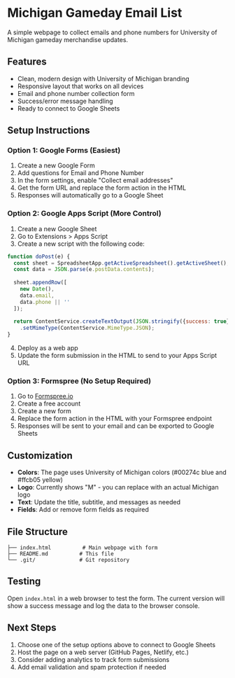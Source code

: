 # Michigan Gameday Email List

A simple webpage to collect emails and phone numbers for University of Michigan gameday merchandise updates.

## Features

- Clean, modern design with University of Michigan branding
- Responsive layout that works on all devices
- Email and phone number collection form
- Success/error message handling
- Ready to connect to Google Sheets

## Setup Instructions

### Option 1: Google Forms (Easiest)
1. Create a new Google Form
2. Add questions for Email and Phone Number
3. In the form settings, enable "Collect email addresses"
4. Get the form URL and replace the form action in the HTML
5. Responses will automatically go to a Google Sheet

### Option 2: Google Apps Script (More Control)
1. Create a new Google Sheet
2. Go to Extensions > Apps Script
3. Create a new script with the following code:

```javascript
function doPost(e) {
  const sheet = SpreadsheetApp.getActiveSpreadsheet().getActiveSheet();
  const data = JSON.parse(e.postData.contents);
  
  sheet.appendRow([
    new Date(),
    data.email,
    data.phone || ''
  ]);
  
  return ContentService.createTextOutput(JSON.stringify({success: true}))
    .setMimeType(ContentService.MimeType.JSON);
}
```

4. Deploy as a web app
5. Update the form submission in the HTML to send to your Apps Script URL

### Option 3: Formspree (No Setup Required)
1. Go to [Formspree.io](https://formspree.io)
2. Create a free account
3. Create a new form
4. Replace the form action in the HTML with your Formspree endpoint
5. Responses will be sent to your email and can be exported to Google Sheets

## Customization

- **Colors**: The page uses University of Michigan colors (#00274c blue and #ffcb05 yellow)
- **Logo**: Currently shows "M" - you can replace with an actual Michigan logo
- **Text**: Update the title, subtitle, and messages as needed
- **Fields**: Add or remove form fields as required

## File Structure

```
├── index.html          # Main webpage with form
├── README.md          # This file
└── .git/              # Git repository
```

## Testing

Open `index.html` in a web browser to test the form. The current version will show a success message and log the data to the browser console.

## Next Steps

1. Choose one of the setup options above to connect to Google Sheets
2. Host the page on a web server (GitHub Pages, Netlify, etc.)
3. Consider adding analytics to track form submissions
4. Add email validation and spam protection if needed 